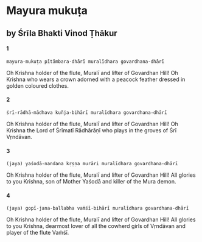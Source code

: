 # Mayura mukuṭa

## by Śrīla Bhakti Vinod Ṭhākur

#### 1

    mayura-mukuṭa pītāmbara-dhārī muralīdhara govardhana-dhārī

Oh Krishna holder of the flute, Muralī and lifter of Govardhan Hill! Oh Krishna who wears a crown adorned with a peacock feather dressed in golden coloured clothes.

#### 2

    śrī-rādhā-mādhava kuñja-bihārī muralīdhara govardhana-dhārī

Oh Krishna holder of the flute, Muralī and lifter of Govardhan Hill! Oh Krishna the Lord of Śrīmatī Rādhārāṇī who plays in the groves of Śrī Vṛndāvan.

#### 3

    (jaya) yaśodā-nandana kṛṣṇa murāri muralīdhara govardhana-dhārī

Oh Krishna holder of the flute, Muralī and lifter of Govardhan Hill! All glories to you Krishna, son of Mother Yaśodā and killer of the Mura demon.

#### 4

    (jaya) gopī-jana-ballabha vaṁśī-bihārī muralīdhara govardhana-dhārī

Oh Krishna holder of the flute, Muralī and lifter of Govardhan Hill! All glories to you Krishna, dearmost lover of all the cowherd girls of Vṛndāvan and player of the flute Vaṁśī.

